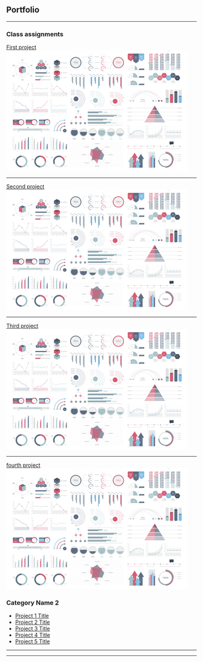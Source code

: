 ## Portfolio

---

### Class assignments

[First project](https://github.com/eliantiudic/cisc3130-first-assignment)
<img src="images/dummy_thumbnail.jpg?raw=true"/>

---
[Second project](https://github.com/eliantiudic/cisc3130-assignment2)
<img src="images/dummy_thumbnail.jpg?raw=true"/>

---
[Third project](https://github.com/eliantiudic/cisc3130-assignment3)
<img src="images/dummy_thumbnail.jpg?raw=true"/>

---
[fourth project](https://github.com/eliantiudic/assignment-4)
<img src="images/dummy_thumbnail.jpg?raw=true"/>

### Category Name 2

- [Project 1 Title](http://example.com/)
- [Project 2 Title](http://example.com/)
- [Project 3 Title](http://example.com/)
- [Project 4 Title](http://example.com/)
- [Project 5 Title](http://example.com/)

---




---
<!-- Remove above link if you don't want to attibute -->
